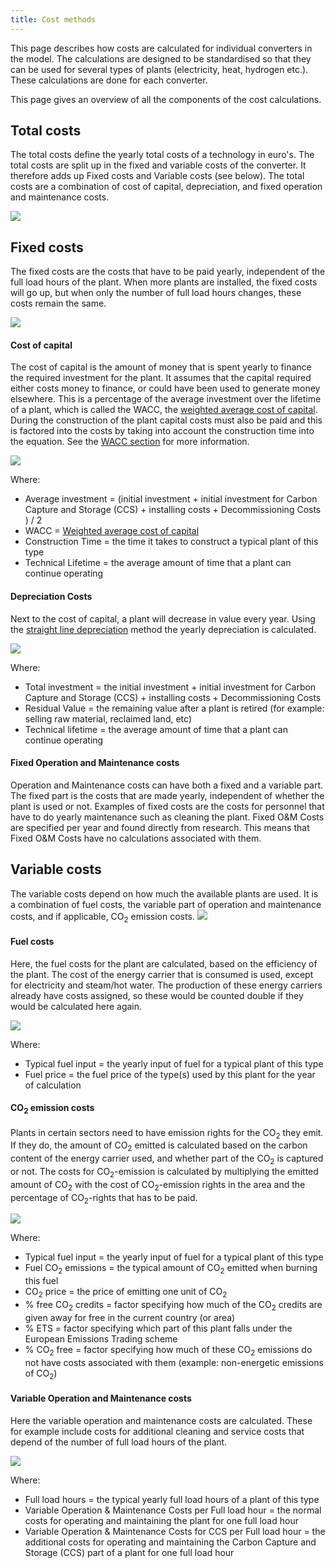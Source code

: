 ```yaml
---
title: Cost methods
---
```


This page describes how costs are calculated for individual converters in the model. The calculations are designed to be standardised so that they can be used for several types of plants (electricity, heat, hydrogen etc.). These calculations are done for each converter.

This page gives an overview of all the components of the cost calculations.

## Total costs

The total costs define the yearly total costs of a technology in euro's. The total costs are split up in the fixed and variable costs of the converter. It therefore  adds up Fixed costs and Variable costs (see below). The total costs are a combination of cost of capital, depreciation, and fixed operation and maintenance costs.

![](/img/docs/TotalCosts.jpg)

## Fixed costs

The fixed costs are the costs that have to be paid yearly, independent of the full load hours of the plant. When more plants are installed, the fixed costs will go up, but when only the number of full load hours changes, these costs remain the same.

![](/img/docs/FixedCosts.jpg)

#### Cost of capital

The cost of capital is the amount of money that is spent yearly to finance the required investment for the plant. It assumes that the capital required either costs money to finance, or could have been used to generate money elsewhere. This is a percentage of the average investment over the lifetime of a plant, which is called the WACC, the [weighted average cost of capital](http://en.wikipedia.org/wiki/Weighted_average_cost_of_capital). During the construction of the plant capital costs must also be paid and this is factored into the costs by taking into account the construction time into the equation. See the [WACC section](cost-wacc.md) for more information.

![](/img/docs/CostOfCapital.jpg)

Where:

-   Average investment = (initial investment + initial investment for Carbon Capture and Storage (CCS) + installing costs + Decommissioning Costs ) / 2
-   WACC = [Weighted average cost of capital](cost-wacc.md)
-   Construction Time = the time it takes to construct a typical plant of this type
-   Technical Lifetime = the average amount of time that a plant can continue operating

#### Depreciation Costs

Next to the cost of capital, a plant will decrease in value every year. Using the [straight line depreciation](http://en.wikipedia.org/wiki/Depreciation#Straight-line_depreciation) method the yearly depreciation is calculated.

![](/img/docs/DepreciationCosts.jpg)

Where:

-   Total investment = the initial investment + initial investment for Carbon Capture and Storage (CCS) + installing costs + Decommissioning Costs
-   Residual Value = the remaining value after a plant is retired (for example: selling raw material, reclaimed land, etc)
-   Technical lifetime = the average amount of time that a plant can continue operating

#### Fixed Operation and Maintenance costs

Operation and Maintenance costs can have both a fixed and a variable part. The fixed part is the costs that are made yearly, independent of whether the plant is used or not. Examples of fixed costs are the costs for personnel that have to do yearly maintenance such as cleaning the plant. Fixed O&M Costs are specified per year and found directly from research. This means that Fixed O&M Costs have no calculations associated with them.

## Variable costs

The variable costs depend on how much the available plants are used. It is a combination of fuel costs, the variable part of operation and maintenance costs, and if applicable, CO<sub>2</sub> emission costs.
 ![](/img/docs/VariableCosts.jpg)

#### Fuel costs

Here, the fuel costs for the plant are calculated, based on the efficiency of the plant. The cost of the energy carrier that is consumed is used, except for electricity and steam/hot water. The production of these energy carriers already have costs assigned, so these would be counted double if they would be calculated here again.

![](/img/docs/FuelCosts.jpg)

Where:

-   Typical fuel input = the yearly input of fuel for a typical plant of this type
-   Fuel price = the fuel price of the type(s) used by this plant for the year of calculation

#### CO<sub>2</sub> emission costs

Plants in certain sectors need to have emission rights for the CO<sub>2</sub> they emit. If they do, the amount of CO<sub>2</sub> emitted is calculated based on the carbon content of the energy carrier used, and whether part of the CO<sub>2</sub> is captured or not. The costs for CO<sub>2</sub>-emission is calculated by multiplying the emitted amount of CO<sub>2</sub> with the cost of CO<sub>2</sub>-emission rights in the area and the percentage of CO<sub>2</sub>-rights that has to be paid.

![](/img/docs/co2Emissions.jpg)

Where:

-   Typical fuel input = the yearly input of fuel for a typical plant of this type
-   Fuel CO<sub>2</sub> emissions = the typical amount of CO<sub>2</sub> emitted when burning this fuel
-   CO<sub>2</sub> price = the price of emitting one unit of CO<sub>2</sub>
-   % free CO<sub>2</sub> credits = factor specifying how much of the CO<sub>2</sub> credits are given away for free in the current country (or area)
-   % ETS = factor specifying which part of this plant falls under the European Emissions Trading scheme
-   % CO<sub>2</sub> free = factor specifying how much of these CO<sub>2</sub> emissions do not have costs associated with them (example: non-energetic emissions of CO<sub>2</sub>)

#### Variable Operation and Maintenance costs

Here the variable operation and maintenance costs are calculated. These for example include costs for additional cleaning and service costs that depend of the number of full load hours of the plant.

![](/img/docs/VariableOMCosts.jpg)

Where:

-   Full load hours = the typical yearly full load hours of a plant of this type
-   Variable Operation & Maintenance Costs per Full load hour = the normal costs for operating and maintaining the plant for one full load hour
-   Variable Operation & Maintenance Costs for CCS per Full load hour = the additional costs for operating and maintaining the Carbon Capture and Storage (CCS) part of a plant for one full load hour
